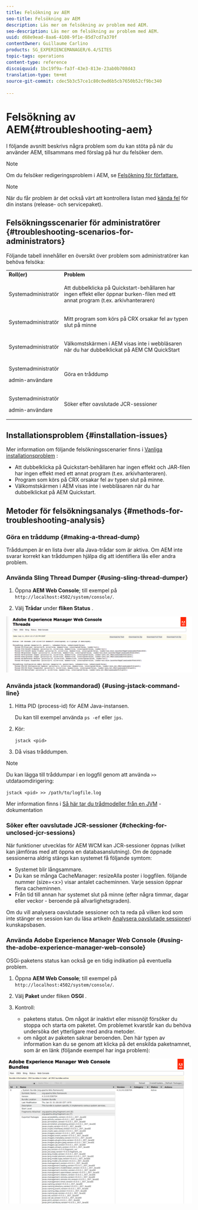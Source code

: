 ```yaml
---
title: Felsökning av AEM
seo-title: Felsökning av AEM
description: Läs mer om felsökning av problem med AEM.
seo-description: Läs mer om felsökning av problem med AEM.
uuid: d68e9ead-8aa6-4108-9f1e-85d7cd7a370f
contentOwner: Guillaume Carlino
products: SG_EXPERIENCEMANAGER/6.4/SITES
topic-tags: operations
content-type: reference
discoiquuid: 1bc19f9a-fa3f-43e3-813e-23ab0b708d43
translation-type: tm+mt
source-git-commit: cdec5b3c57ce1c80c0ed6b5cb7650b52cf9bc340

---
```



# Felsökning av AEM{#troubleshooting-aem}

I följande avsnitt beskrivs några problem som du kan stöta på när du använder AEM, tillsammans med förslag på hur du felsöker dem.

>[!NOTE]
>
>Om du felsöker redigeringsproblem i AEM, se [Felsökning för författare.](/help/sites-authoring/troubleshooting.md)

>[!NOTE]
>
>När du får problem är det också värt att kontrollera listan med [kända fel](/help/release-notes/known-issues.md) för din instans (release- och servicepaket).

## Felsökningsscenarier för administratörer {#troubleshooting-scenarios-for-administrators}

Följande tabell innehåller en översikt över problem som administratörer kan behöva felsöka:

<table> 
 <tbody> 
  <tr> 
   <td><strong>Roll(er)</strong></td> 
   <td><strong>Problem </strong></td> 
  </tr> 
  <tr> 
   <td>Systemadministratör</td> 
   <td><p>Att dubbelklicka på Quickstart-behållaren har ingen effekt eller öppnar burken-filen med ett annat program (t.ex. arkivhanteraren)</p> </td> 
  </tr> 
  <tr> 
   <td><p>Systemadministratör</p> </td> 
   <td><p>Mitt program som körs på CRX orsakar fel av typen slut på minne</p> </td> 
  </tr> 
  <tr> 
   <td><p>Systemadministratör</p> </td> 
   <td><p>Välkomstskärmen i AEM visas inte i webbläsaren när du har dubbelklickat på AEM CM QuickStart</p> </td> 
  </tr> 
  <tr> 
   <td><p>Systemadministratör</p> <p>admin-användare</p> </td> 
   <td><p>Göra en tråddump</p> </td> 
  </tr> 
  <tr> 
   <td><p>Systemadministratör</p> <p>admin-användare</p> </td> 
   <td><p>Söker efter oavslutade JCR-sessioner</p> </td> 
  </tr> 
 </tbody> 
</table>

## Installationsproblem {#installation-issues}

Mer information om följande felsökningsscenarier finns i [Vanliga installationsproblem](/help/sites-deploying/troubleshooting.md#common-installation-issues) :

* Att dubbelklicka på Quickstart-behållaren har ingen effekt och JAR-filen har ingen effekt med ett annat program (t.ex. arkivhanteraren).
* Program som körs på CRX orsakar fel av typen slut på minne.
* Välkomstskärmen i AEM visas inte i webbläsaren när du har dubbelklickat på AEM Quickstart.

## Metoder för felsökningsanalys {#methods-for-troubleshooting-analysis}

### Göra en tråddump {#making-a-thread-dump}

Tråddumpen är en lista över alla Java-trådar som är aktiva. Om AEM inte svarar korrekt kan tråddumpen hjälpa dig att identifiera lås eller andra problem.

### Använda Sling Thread Dumper {#using-sling-thread-dumper}

1. Öppna **AEM Web Console**; till exempel på `http://localhost:4502/system/console/`.

1. Välj **Trådar** under **fliken Status** .

![screen_shot_2012-02-13at43925pm](assets/screen_shot_2012-02-13at43925pm.png)

### Använda jstack (kommandorad) {#using-jstack-command-line}

1. Hitta PID (process-id) för AEM Java-instansen.

   Du kan till exempel använda `ps -ef` eller `jps`.

1. Kör:

   `jstack <pid>`

1. Då visas tråddumpen.

>[!NOTE]
>
>Du kan lägga till tråddumpar i en loggfil genom att använda `>>` utdataomdirigering:
>
>`jstack <pid> >> /path/to/logfile.log`

Mer information finns i [Så här tar du trådmodeller från en JVM](https://helpx.adobe.com/cq/kb/TakeThreadDump.html) -dokumentation

### Söker efter oavslutade JCR-sessioner {#checking-for-unclosed-jcr-sessions}

När funktioner utvecklas för AEM WCM kan JCR-sessioner öppnas (vilket kan jämföras med att öppna en databasanslutning). Om de öppnade sessionerna aldrig stängs kan systemet få följande symtom:

* Systemet blir långsammare.
* Du kan se många CacheManager: resizeAlla poster i loggfilen. följande nummer (size=&lt;x>) visar antalet cacheminnen. Varje session öppnar flera cacheminnen.
* Från tid till annan har systemet slut på minne (efter några timmar, dagar eller veckor - beroende på allvarlighetsgraden).

Om du vill analysera oavslutade sessioner och ta reda på vilken kod som inte stänger en session kan du läsa artikeln [Analysera oavslutade sessioner](https://helpx.adobe.com/crx/kb/AnalyzeUnclosedSessions.html)i kunskapsbasen.

### Använda Adobe Experience Manager Web Console {#using-the-adobe-experience-manager-web-console}

OSGi-paketens status kan också ge en tidig indikation på eventuella problem.

1. Öppna **AEM Web Console**; till exempel på `http://localhost:4502/system/console/`.

1. Välj **Paket** under fliken **OSGI** .

1. Kontroll:

   * paketens status. Om något är inaktivt eller missnöjt försöker du stoppa och starta om paketet. Om problemet kvarstår kan du behöva undersöka det ytterligare med andra metoder.
   * om något av paketen saknar beroenden. Den här typen av information kan du se genom att klicka på det enskilda paketnamnet, som är en länk (följande exempel har inga problem):

![screen_shot_2012-02-13at44706pm](assets/screen_shot_2012-02-13at44706pm.png)

